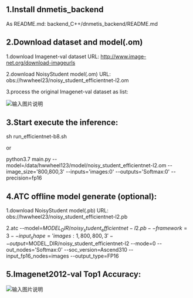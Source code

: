 ## 1.Install dnmetis_backend

As README.md:
backend_C++/dnmetis_backend/README.md

## 2.Download dataset and model(.om)

1.download  Imagenet-val dataset URL: http://www.image-net.org/download-imageurls

2.download  NoisyStudent model(.om) URL: obs://hwwheel23/noisy_student_efficientnet-l2.om 

3.process the original Imagenet-val dataset as list:

![输入图片说明](https://images.gitee.com/uploads/images/2020/0918/234302_a572d632_5418572.jpeg "无标题.jpg")



## 3.Start execute the inference:

sh run_efficientnet-b8.sh

or 

python3.7 main.py --model=/data/hwwheel123/model/noisy_student_efficientnet-l2.om --image_size='800,800,3' --inputs='images:0' --outputs='Softmax:0' --precision=fp16


## 4.ATC offline model generate (optional):

1.download  NoisyStudent model(.pb) URL: obs://hwwheel23/noisy_student_efficientnet-l2.pb 

2.atc --model=$MODEL_DIR/noisy_student_efficientnet-l2.pb --framework=3 --input_shape='images:1,800,800,3' --output=$MODEL_DIR/noisy_student_efficientnet-l2 --mode=0 --out_nodes='Softmax:0' --soc_version=Ascend310  --input_fp16_nodes=images --output_type=FP16

## 5.Imagenet2012-val Top1 Accuracy:

![输入图片说明](https://images.gitee.com/uploads/images/2020/0919/005135_096ca9da_5418572.png "屏幕截图.png")
